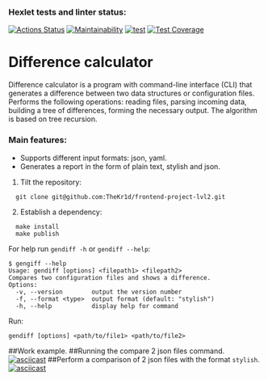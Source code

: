 ### Hexlet tests and linter status:
[![Actions Status](https://github.com/TheKr1d/frontend-project-lvl2/workflows/hexlet-check/badge.svg)](https://github.com/TheKr1d/frontend-project-lvl2/actions)
[![Maintainability](https://api.codeclimate.com/v1/badges/3b1778e345a75cc98406/maintainability)](https://codeclimate.com/github/TheKr1d/frontend-project-lvl2/maintainability)
[![test](https://github.com/TheKr1d/frontend-project-lvl2/actions/workflows/github-actions.yml/badge.svg)](https://github.com/TheKr1d/frontend-project-lvl2/actions/workflows/github-actions.yml)
[![Test Coverage](https://api.codeclimate.com/v1/badges/3b1778e345a75cc98406/test_coverage)](https://codeclimate.com/github/TheKr1d/frontend-project-lvl2/test_coverage)
# Difference calculator
Difference calculator is a program with command-line interface (CLI) that generates a difference between two data structures or configuration files. Performs the following operations: reading files, parsing incoming data, building a tree of differences, forming the necessary output. The algorithm is based on tree recursion.

### Main features:
* Supports different input formats: json, yaml.
* Generates a report in the form of plain text, stylish and json.


1. Tilt the repository:
```
  git clone git@github.com:TheKr1d/frontend-project-lvl2.git
```
2. Establish a dependency:
```
  make install
  make publish
```
For help run `gendiff -h` or `gendiff --help`:
```
$ gengiff --help
Usage: gendiff [options] <filepath1> <filepath2>
Compares two configuration files and shows a difference.
Options:
  -v, --version        output the version number
  -f, --format <type>  output format (default: "stylish")
  -h, --help           display help for command
```
Run:
```
gendiff [options] <path/to/file1> <path/to/file2>
```
##Work example.
##Running the compare 2 json files command.
[![asciicast](https://asciinema.org/a/480825.svg)](https://asciinema.org/a/480825)
##Perform a comparison of 2 json files with the format `stylish`.
[![asciicast](https://asciinema.org/a/iAYkrrH3zilcSUHeVxrduWbjN.svg)](https://asciinema.org/a/iAYkrrH3zilcSUHeVxrduWbjN)
